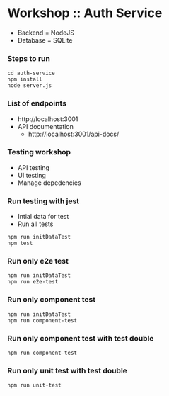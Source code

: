 # Workshop :: Auth Service
* Backend = NodeJS
* Database = SQLite

### Steps to run
```
cd auth-service
npm install
node server.js
```

### List of endpoints
* http://localhost:3001
* API documentation
  * http://localhost:3001/api-docs/

### Testing workshop
* API testing
* UI testing
* Manage depedencies


### Run testing with jest
* Intial data for test
* Run all tests
```
npm run initDataTest
npm test
```

### Run only e2e test
```
npm run initDataTest
npm run e2e-test
```

### Run only component test
```
npm run initDataTest
npm run component-test
```

### Run only component test with test double
```
npm run component-test
```

### Run only unit test with test double
```
npm run unit-test
```